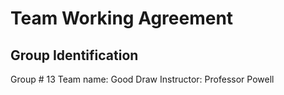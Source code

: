 # Team Working Agreement

## Group Identification
Group # 13
Team name: Good Draw
Instructor: Professor Powell
